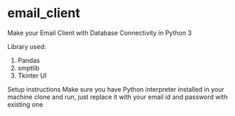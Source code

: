 # email_client
Make your Email Client with Database Connectivity in Python 3

Library used:
1) Pandas
2) smptlib
3) Tkinter UI

Setup instructions
Make sure you have Python interpreter installed in your machine
clone and run, just replace it with your email id and password with existing one


